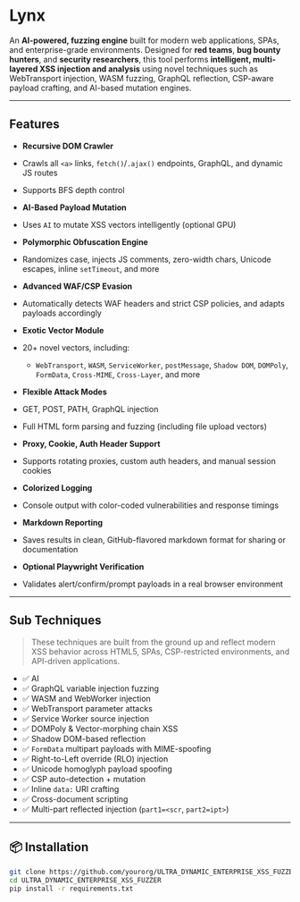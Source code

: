 #  Lynx

An **AI-powered, fuzzing engine** built for modern web applications, SPAs, and enterprise-grade environments. Designed for **red teams**, **bug bounty hunters**, and **security researchers**, this tool performs **intelligent, multi-layered XSS injection and analysis** using novel techniques such as WebTransport injection, WASM fuzzing, GraphQL reflection, CSP-aware payload crafting, and AI-based mutation engines.

---

## Features

-  **Recursive DOM Crawler**
  - Crawls all `<a>` links, `fetch()`/`.ajax()` endpoints, GraphQL, and dynamic JS routes
  - Supports BFS depth control

-  **AI-Based Payload Mutation**
  - Uses `AI` to mutate XSS vectors intelligently (optional GPU)

-  **Polymorphic Obfuscation Engine**
  - Randomizes case, injects JS comments, zero-width chars, Unicode escapes, inline `setTimeout`, and more

-  **Advanced WAF/CSP Evasion**
  - Automatically detects WAF headers and strict CSP policies, and adapts payloads accordingly

-  **Exotic Vector Module**
  - 20+ novel vectors, including:
    - `WebTransport`, `WASM`, `ServiceWorker`, `postMessage`, `Shadow DOM`, `DOMPoly`, `FormData`, `Cross-MIME`, `Cross-Layer`, and more

-  **Flexible Attack Modes**
  - GET, POST, PATH, GraphQL injection
  - Full HTML form parsing and fuzzing (including file upload vectors)

-  **Proxy, Cookie, Auth Header Support**
  - Supports rotating proxies, custom auth headers, and manual session cookies

-  **Colorized Logging**
  - Console output with color-coded vulnerabilities and response timings

-  **Markdown Reporting**
  - Saves results in clean, GitHub-flavored markdown format for sharing or documentation

-  **Optional Playwright Verification**
  - Validates alert/confirm/prompt payloads in a real browser environment

---

##   Sub Techniques

> These techniques are built from the ground up and reflect modern XSS behavior across HTML5, SPAs, CSP-restricted environments, and API-driven applications.

- ✅ AI
- ✅ GraphQL variable injection fuzzing
- ✅ WASM and WebWorker injection
- ✅ WebTransport parameter attacks
- ✅ Service Worker source injection
- ✅ DOMPoly & Vector-morphing chain XSS
- ✅ Shadow DOM-based reflection
- ✅ `FormData` multipart payloads with MIME-spoofing
- ✅ Right-to-Left override (RLO) injection
- ✅ Unicode homoglyph payload spoofing
- ✅ CSP auto-detection + mutation
- ✅ Inline `data:` URI crafting
- ✅ Cross-document scripting
- ✅ Multi-part reflected injection (`part1=<scr`, `part2=ipt>`)

---


## 📦 Installation

```bash
git clone https://github.com/yourorg/ULTRA_DYNAMIC_ENTERPRISE_XSS_FUZZER.git
cd ULTRA_DYNAMIC_ENTERPRISE_XSS_FUZZER
pip install -r requirements.txt
